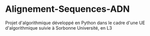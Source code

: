 # Alignement-Sequences-ADN
Projet d'algorithmique développé en Python dans le cadre d'une UE d'algorithmique suivie à Sorbonne Université, en L3
